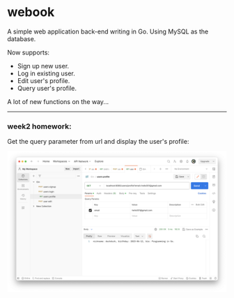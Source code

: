 # webook

A simple web application back-end writing in Go. Using MySQL as the database.

Now supports:
+ Sign up new user.
+ Log in existing user.
+ Edit user's profile.
+ Query user's profile.

A lot of new functions on the way...

---

### week2 homework:
Get the query parameter from url and display the user's profile:

![](./image/postman_profile.png)